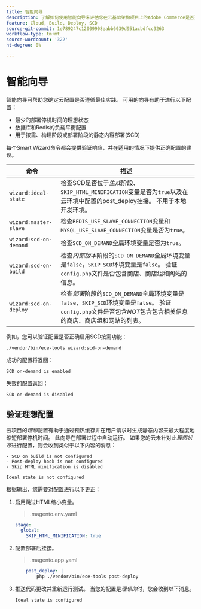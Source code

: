 ```yaml
---
title: 智能向导
description: 了解如何使用智能向导来评估您在云基础架构项目上的Adobe Commerce是否遵循部署最佳实践。
feature: Cloud, Build, Deploy, SCD
source-git-commit: 1e789247c12009908eabb6039d951acbdfcc9263
workflow-type: tm+mt
source-wordcount: '322'
ht-degree: 0%

---
```


# 智能向导

智能向导可帮助您确定云配置是否遵循最佳实践。 可用的向导有助于进行以下配置：

- 最少的部署停机时间的理想状态
- 数据库和Redis的负载平衡配置
- 用于按需、构建阶段或部署阶段的静态内容部署(SCD)

每个Smart Wizard命令都会提供验证响应，并在适用的情况下提供正确配置的建议。

| 命令 | 描述 |
| ------- | ------------|
| `wizard:ideal-state` | 检查SCD是否位于&#x200B;_生成_&#x200B;阶段、`SKIP_HTML_MINIFICATION`变量是否为`true`以及在云环境中配置的post_deploy挂接。 不用于本地开发环境。 |
| `wizard:master-slave` | 检查`REDIS_USE_SLAVE_CONNECTION`变量和`MYSQL_USE_SLAVE_CONNECTION`变量是否为`true`。 |
| `wizard:scd-on-demand` | 检查`SCD_ON_DEMAND`全局环境变量是否为`true`。 |
| `wizard:scd-on-build` | 检查&#x200B;_内部版本_&#x200B;阶段的`SCD_ON_DEMAND`全局环境变量是`false`，`SKIP_SCD`环境变量是`false`。 验证`config.php`文件是否包含商店、商店组和网站的信息。 |
| `wizard:scd-on-deploy` | 检查&#x200B;_部署_&#x200B;阶段的`SCD_ON_DEMAND`全局环境变量是`false`，`SKIP_SCD`环境变量是`false`。 验证`config.php`文件是否包含&#x200B;_NOT_&#x200B;包含包含相关信息的商店、商店组和网站的列表。 |

例如，您可以验证配置是否正确启用SCD按需功能：

```bash
./vendor/bin/ece-tools wizard:scd-on-demand
```

成功的配置将返回：

```
SCD on-demand is enabled
```

失败的配置返回：

```
SCD on-demand is disabled
```

## 验证理想配置

云项目的&#x200B;_理想_&#x200B;配置有助于通过预热缓存并在用户请求时生成静态内容来最大程度地缩短部署停机时间。 此向导在部署过程中自动运行。 如果您的云未针对此&#x200B;_理想状态_&#x200B;进行配置，则会收到类似于以下内容的消息：

```
- SCD on build is not configured
- Post-deploy hook is not configured
- Skip HTML minification is disabled

Ideal state is not configured
```

根据输出，您需要对配置进行以下更正：

1. 启用跳过HTML缩小变量。

   > .magento.env.yaml

   ```yaml
   stage:
     global:
       SKIP_HTML_MINIFICATION: true
   ```

1. 配置部署后挂接。

   > .magento.app.yaml

   ```yaml
       post_deploy: |
           php ./vendor/bin/ece-tools post-deploy
   ```

1. 推送代码更改并重新运行测试。 当您的配置是&#x200B;_理想的_&#x200B;时，您会收到以下消息。

   ```
   Ideal state is configured
   ```
